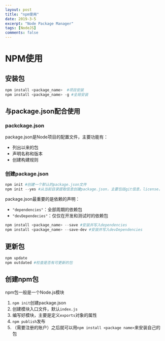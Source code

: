 ```yaml
---
layout: post
title: "npm使用"
date: 2019-3-5
excerpt: "Node Package Manager"
tags: [NodeJS]
comments: false
---
```


# NPM使用

## 安装包

```powershell
npm install <package_name>	#项目安装
npm install <package_name> -g #全局安装
```

## 与package.json配合使用

### packckage.json

package.json是Node项目的配置文件，主要功能有：

- 列出以来的包
- 声明名称和版本
- 创建构建规则

### 创建package.json

```powershell
npm init #创建一个默认的package.json文件
npm init --yes #从当前目录提取信息创建package.json，主要包括git信息，license，等等
```

package.json最重要的是依赖的声明：

- `"dependencies"`：全部周期的依赖包
- `"devDependecies"`：仅仅在开发和测试时的依赖包

```powershell
npm install <package_name> --save #安装并写入dependencies
npm install <package_name> --save-dev #安装并写入devDependencies
```

## 更新包

```powershell
npm update
npm outdated #检查是否有可更新的包
```

## 创建npm包

npm包一般是一个Node.js模块

1. `npm init`创建package.json
2. 创建模块入口文件，默认`index.js`
3. 编写好模块，主要是定义`exports`对象的属性
4. `npm publish`发布
5. （需要注册的账户）之后就可以用`npm install <package name>`来安装自己的包